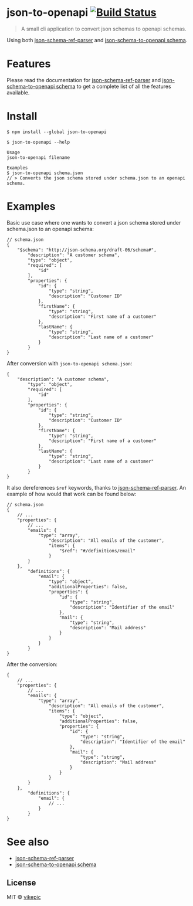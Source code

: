 # json-to-openapi [![Build Status](https://travis-ci.org/vikepic/json-to-openapi.svg?branch=master)](https://travis-ci.org/vikepic/json-to-openapi)

> A small cli application to convert json schemas to openapi schemas.

Using both [json-schema-ref-parser](https://www.npmjs.com/package/json-schema-ref-parser) and [json-schema-to-openapi schema](https://github.com/wework/json-schema-to-openapi-schema).

# Features

Please read the documentation for [json-schema-ref-parser](https://www.npmjs.com/package/json-schema-ref-parser) and [json-schema-to-openapi schema](https://github.com/wework/json-schema-to-openapi-schema#features) to get a complete list of all the features available.

# Install

```
$ npm install --global json-to-openapi
```

```
$ json-to-openapi --help

Usage
json-to-openapi filename

Examples
$ json-to-openapi schema.json
// > Converts the json schema stored under schema.json to an openapi schema.
```

# Examples

Basic use case where one wants to convert a json schema stored under schema.json to an openapi schema:

```
// schema.json
{
	"$schema": "http://json-schema.org/draft-06/schema#",
		"description": "A customer schema",
		"type": "object",
		"required": [
			"id"
		],
		"properties": {
			"id": {
				"type": "string",
				"description": "Customer ID"
			},
			"firstName": {
				"type": "string",
				"description": "First name of a customer"
			},
			"lastName": {
				"type": "string",
				"description": "Last name of a customer"
			}
		}
}
```

After conversion with `json-to-openapi schema.json`:

```
{
	"description": "A customer schema",
		"type": "object",
		"required": [
			"id"
		],
		"properties": {
			"id": {
				"type": "string",
				"description": "Customer ID"
			},
			"firstName": {
				"type": "string",
				"description": "First name of a customer"
			},
			"lastName": {
				"type": "string",
				"description": "Last name of a customer"
			}
		}
}
```

It also dereferences `$ref` keywords, thanks to [json-schema-ref-parser](https://www.npmjs.com/package/json-schema-ref-parser). An example of how would that work can be found below:

```
// schema.json
{
	// ...
	"properties": {
		// ...
		"emails": {
			"type": "array",
				"description": "All emails of the customer",
				"items": {
					"$ref": "#/definitions/email"
				}
		}
	},
		"definitions": {
			"email": {
				"type": "object",
				"additionalProperties": false,
				"properties": {
					"id": {
						"type": "string",
						"description": "Identifier of the email"
					},
					"mail": {
						"type": "string",
						"description": "Mail address"
					}
				}
			}
		}
}
```

After the conversion:

```
{
	// ...
	"properties": {
		// ...
		"emails": {
			"type": "array",
				"description": "All emails of the customer",
				"items": {
					"type": "object",
					"additionalProperties": false,
					"properties": {
						"id": {
							"type": "string",
							"description": "Identifier of the email"
						},
						"mail": {
							"type": "string",
							"description": "Mail address"
						}
					}
				}
		}
	},
		"definitions": {
			"email": {
				// ...
			}
		}
}
```

# See also

* [json-schema-ref-parser](https://www.npmjs.com/package/json-schema-ref-parser)
* [json-schema-to-openapi schema](https://github.com/wework/json-schema-to-openapi-schema)

## License

MIT © [vikepic](https://vikepic.github.io)
